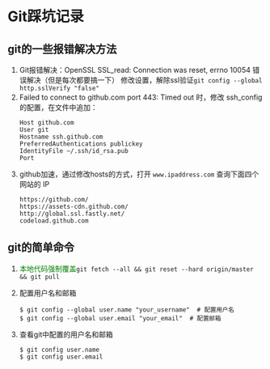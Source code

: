 #  Git踩坑记录

## git的一些报错解决方法
1. Git报错解决：OpenSSL SSL_read: Connection was reset, errno 10054 错误解决（但是每次都要搞一下）
   修改设置，解除ssl验证``git config --global http.sslVerify "false"``
2. Failed to connect to github.com port 443: Timed out 时，修改 ssh_config的配置，在文件中追加：
   ```
   Host github.com
   User git
   Hostname ssh.github.com
   PreferredAuthentications publickey
   IdentityFile ~/.ssh/id_rsa.pub
   Port
   ```
3. github加速，通过修改hosts的方式，打开 
```www.ipaddress.com``` 查询下面四个网站的 IP
    ```
    https://github.com/
    https://assets-cdn.github.com/
    http://global.ssl.fastly.net/
    codeload.github.com
    ```

## git的简单命令
1. <font color=green>本地代码强制覆盖</font>```git fetch --all && git reset --hard origin/master && git pull```

2. 配置用户名和邮箱

    ```shell
    $ git config --global user.name "your_username"  # 配置用户名
    $ git config --global user.email "your_email"  # 配置邮箱
    ```

3. 查看git中配置的用户名和邮箱

    ```shell
    $ git config user.name
    $ git config user.email
    ```


